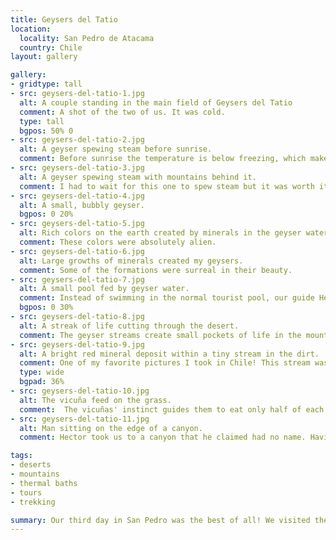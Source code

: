 ```yaml
---
title: Geysers del Tatio
location:
  locality: San Pedro de Atacama
  country: Chile
layout: gallery

gallery:
- gridtype: tall
- src: geysers-del-tatio-1.jpg
  alt: A couple standing in the main field of Geysers del Tatio
  comment: A shot of the two of us. It was cold.
  type: tall
  bgpos: 50% 0
- src: geysers-del-tatio-2.jpg
  alt: A geyser spewing steam before sunrise.
  comment: Before sunrise the temperature is below freezing, which makes for much more beautiful steam from the geysers.
- src: geysers-del-tatio-3.jpg
  alt: A geyser spewing steam with mountains behind it.
  comment: I had to wait for this one to spew steam but it was worth it.
- src: geysers-del-tatio-4.jpg
  alt: A small, bubbly geyser.
  bgpos: 0 20%
- src: geysers-del-tatio-5.jpg
  alt: Rich colors on the earth created by minerals in the geyser water.
  comment: These colors were absolutely alien.
- src: geysers-del-tatio-6.jpg
  alt: Large growths of minerals created my geysers.
  comment: Some of the formations were surreal in their beauty.
- src: geysers-del-tatio-7.jpg
  alt: A small pool fed by geyser water.
  comment: Instead of swimming in the normal tourist pool, our guide Hector took us to a remote spot that had a large stream of cold water also being fed by mineral-rich geyser water.
  bgpos: 0 30%
- src: geysers-del-tatio-8.jpg
  alt: A streak of life cutting through the desert.
  comment: The geyser streams create small pockets of life in the mountains.
- src: geysers-del-tatio-9.jpg
  alt: A bright red mineral deposit within a tiny stream in the dirt.
  comment: One of my favorite pictures I took in Chile! This stream was unbelievably vivid and alien-looking.
  type: wide
  bgpad: 36%
- src: geysers-del-tatio-10.jpg
  alt: The vicuña feed on the grass.
  comment:  The vicuñas' instinct guides them to eat only half of each plant, so that it can grow back and replentish their food supply sustainably.
- src: geysers-del-tatio-11.jpg
  alt: Man sitting on the edge of a canyon.
  comment: Hector took us to a canyon that he claimed had no name. Having lived in Arizona for 10 years he was fond of the Grand Canyon, and had named this canyon in its honor.

tags:
- deserts
- mountains
- thermal baths
- tours
- trekking

summary: Our third day in San Pedro was the best of all! We visited the Geysers del Tatio, an extremely active area of geysers high up in the mountains.
---
```

